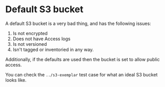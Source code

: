 # Default S3 bucket

A default S3 bucket is a very bad thing, and has the following issues:

1. Is not encrypted
2. Does not have Access logs
3. Is not versioned
4. Isn't tagged or inventoried in any way.

Additionally, if the defaults are used then the bucket is set to allow public access.

You can check the `../s3-exemplar` test case for what an ideal S3 bucket looks like.
